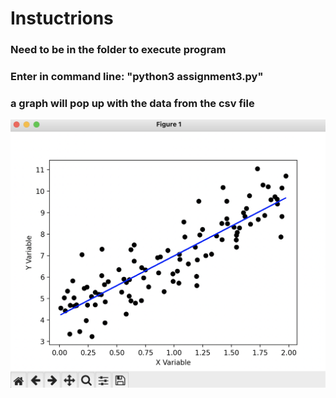 # Instuctrions

### Need to be in the folder to execute program
### Enter in command line: "python3 assignment3.py"
### a graph will pop up with the data from the csv file

![Result of Graph](./assign3pic.png)
